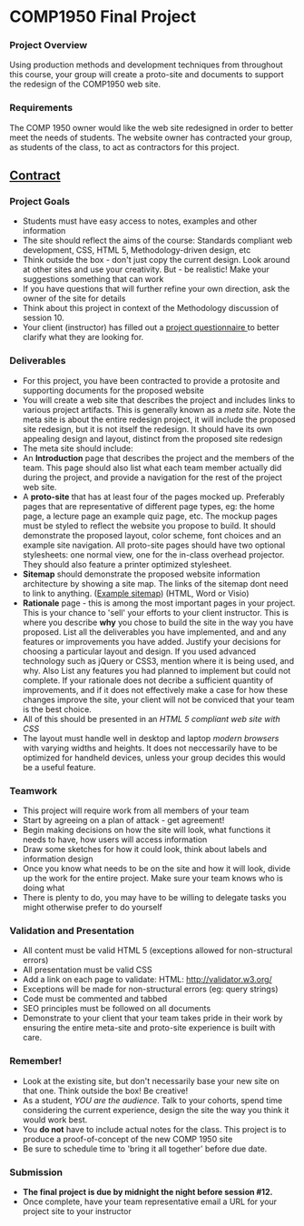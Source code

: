 # COMP1950 Final Project

<div class="contblock">
<h3>Project Overview</h3>
<p>Using production methods and development techniques from throughout this course, your group will create a proto-site and documents to support the redesign of the COMP1950 web site.</p>


<h3>Requirements</h3>
<p>The COMP 1950 owner would like the web site redesigned in order to better meet the needs of students.  The website owner has contracted your group, as students of the class, to act as contractors for this project.</p>

## <a href="http://bcitcomp.ca/comp1950/downloads/project_questionnaire_filled_out.pdf">Contract</a>

<h3>Project Goals</h3>
<ul>
	<li>Students must have easy access to notes, examples and other information</li>
	<li>The site should reflect the aims of the course: Standards compliant web development, CSS, HTML 5, Methodology-driven design, etc</li>
	<li>Think outside the box - don't just copy the current design.  Look around at other sites and use your creativity.  But - be realistic!  Make your suggestions something that can work</li>
	<li>If you have questions that will further refine your own direction, ask the owner of the site for details</li>
	<li>Think about this project in context of the Methodology discussion of session 10.</li>
	<li>Your client (instructor) has filled out a <a href="http://bcitcomp.ca/comp1950/downloads/project_questionnaire_filled_out.pdf">project questionnaire </a> to better clarify what they are looking for.</li>
</ul>

<h3>Deliverables</h3>
<ul>
	<li>For this project, you have been contracted to provide a protosite and supporting documents for the proposed website</li>
	<li>You will create a web site that describes the project and includes links to various project artifacts.  This is generally known as a <em>meta site</em>. Note the meta site is about the entire redesign project, it will include the proposed site redesign, but it is not itself the redesign. It should have its own appealing design and layout, distinct from the proposed site redesign</li>
	<li>The meta site should include: </li>
	<li>An <strong>Introduction</strong> page that describes the project and the members of the team.  This page should also list what each team member actually did during the project, and provide a navigation for the rest of the project web site.</li>
	<li>A <strong>proto-site</strong> that has at least four of the pages mocked up.  Preferably pages that are representative of different page types, eg: the home page, a lecture page an example quiz page, etc. The mockup pages must be styled to reflect the website you propose to build. It should demonstrate the proposed layout, color scheme, font choices and an example site navigation. All proto-site pages should have two optional stylesheets: one normal view, one for the in-class overhead projector. They should also feature a printer optimized stylesheet.</li>
	<li><strong>Sitemap</strong> should demonstrate the proposed website information architecture by showing a site map. The links of the sitemap dont need to link to anything. (<a href="http://bcitcomp.ca/1950/lectures/eleven/sitemap.html">Example sitemap</a>) (HTML, Word or Visio)</li>
	<li><strong>Rationale</strong> page - this is among the most important pages in your project. This is your chance to 'sell' your efforts to your client instructor. This is where you describe <strong>why</strong> you chose to build the site in the way you have proposed. List all the deliverables you have implemented, and and any features or improvements you have added. Justify your decisions for choosing a particular layout and design. If you used advanced technology such as jQuery or CSS3, mention where it is being used, and why. Also List any features you had planned to implement but could not complete. If your rationale does not decribe a sufficient quantity of improvements, and if it does not effectively make a case for how these changes improve the site, your client will not be conviced that your team is the best choice.</li>
	<li>All of this should be presented in an <em>HTML 5 compliant web site with CSS</em></li>
	<li>The layout must handle well in desktop and laptop <em>modern browsers</em> with varying widths and heights. It does not neccessarily have to be optimized for handheld devices, unless your group decides this would be a useful feature.</li>
	
</ul>

<h3>Teamwork</h3>
<ul>
	<li>This project will require work from all members of your team</li>
	<li>Start by agreeing on a plan of attack - get agreement!</li>
	<li>Begin making decisions on how the site will look, what functions it needs to have, how users will access information</li>
	<li>Draw some sketches for how it could look, think about labels and information design</li>
	<li>Once you know what needs to be on the site and how it will look, divide up the work for the entire project. Make sure your team knows who is doing what</li>
	<li>There is plenty to do, you may have to be willing to delegate tasks you might otherwise prefer to do yourself</li>
</ul>
 

<h3>Validation and Presentation</h3>
  <ul>
    <li>All content must be valid HTML 5 (exceptions allowed for non-structural errors)</li>
    <li>All presentation must be valid CSS</li>
    <li>Add a link on each page to validate:
        HTML: <a href="http://validator.w3.org/">http://validator.w3.org/</a>
     </li>
    <li>Exceptions will be made for non-structural errors (eg: query strings)</li>
    <li>Code must be commented and tabbed</li>
    <li>SEO principles must be followed on all documents</li>
    <li>Demonstrate to your client that your team takes pride in their work by ensuring the entire meta-site and proto-site experience is built with care. </li>
  </ul>
	

<h3>Remember!</h3>
    <ul>
        <li>Look at the existing site, but don't necessarily base your new site on that one. Think outside the box! Be creative!</li>
	<li>As a student, <em>YOU are the audience</em>.  Talk to your cohorts, spend time considering the current experience, design the site the way you think it would work best.</li>
        <li>You <strong>do not</strong> have to include actual notes for the class.  This project is to produce a proof-of-concept of the new COMP 1950 site</li>
        <li>Be sure to schedule time to 'bring it all together' before due date.</li>
    </ul>

<h3>Submission</h3>
    <ul>
	<li><strong>The final project is due by midnight the night before session #12.</strong>	</li>
	<li>Once complete, have your team representative email a URL for your project site to your instructor</li>
    </ul>
</div>
